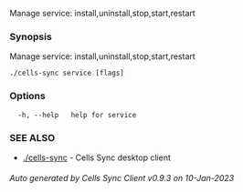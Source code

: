 Manage service: install,uninstall,stop,start,restart

### Synopsis

Manage service: install,uninstall,stop,start,restart

```
./cells-sync service [flags]
```

### Options

```
  -h, --help   help for service
```

### SEE ALSO

* [./cells-sync](./cells-sync)	 - Cells Sync desktop client

###### Auto generated by Cells Sync Client v0.9.3 on 10-Jan-2023
